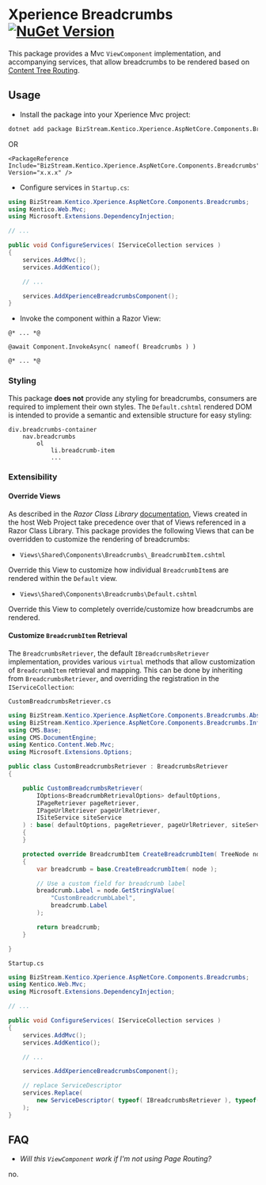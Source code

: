 # Xperience Breadcrumbs [![NuGet Version](https://img.shields.io/nuget/v/BizStream.Kentico.Xperience.AspNetCore.Components.Breadcrumbs)](https://nuget.org/packages/bizstream.kentico.xperience.aspnetcore.breadcrumbs)

This package provides a Mvc `ViewComponent` implementation, and accompanying services, that allow breadcrumbs to be rendered based on [Content Tree Routing](https://docs.xperience.io/developing-websites/implementing-routing/content-tree-based-routing).

## Usage

- Install the package into your Xperience Mvc project:

```bash
dotnet add package BizStream.Kentico.Xperience.AspNetCore.Components.Breadcrumbs
```

OR

```csproj
<PackageReference Include="BizStream.Kentico.Xperience.AspNetCore.Components.Breadcrumbs" Version="x.x.x" />
```

- Configure services in `Startup.cs`:

```csharp
using BizStream.Kentico.Xperience.AspNetCore.Components.Breadcrumbs;
using Kentico.Web.Mvc;
using Microsoft.Extensions.DependencyInjection;

// ...

public void ConfigureServices( IServiceCollection services )
{
    services.AddMvc();
    services.AddKentico();

    // ...

    services.AddXperienceBreadcrumbsComponent();
}
```

- Invoke the component within a Razor View:

```razor
@* ... *@

@await Component.InvokeAsync( nameof( Breadcrumbs ) )

@* ... *@
```

### Styling

This package **does not** provide any styling for breadcrumbs, consumers are required to implement their own styles. The `Default.cshtml` rendered DOM is intended to provide a semantic and extensible structure for easy styling:

```
div.breadcrumbs-container
    nav.breadcrumbs
        ol
            li.breadcrumb-item
            ...
```

### Extensibility

#### Override Views

As described in the _Razor Class Library_ [documentation](https://docs.microsoft.com/en-us/aspnet/core/razor-pages/ui-class#override-views-partial-views-and-pages-2), Views created in the host Web Project take precedence over that of Views referenced in a Razor Class Library. This package provides the following Views that can be overridden to customize the rendering of breadcrumbs:

- `Views\Shared\Components\Breadcrumbs\_BreadcrumbItem.cshtml`

Override this View to customize how individual `BreadcrumbItem`s are rendered within the `Default` view.

- `Views\Shared\Components\Breadcrumbs\Default.cshtml`

Override this View to completely override/customize how breadcrumbs are rendered.

#### Customize `BreadcrumbItem` Retrieval

The `BreadcrumbsRetriever`, the default `IBreadcrumbsRetriever` implementation, provides various `virtual` methods that allow customization of `BreadcrumbItem` retrieval and mapping. This can be done by inheriting from `BreadcrumbsRetriever`, and overriding the registration in the `IServiceCollection`:

`CustomBreadcrumbsRetriever.cs`
```csharp
using BizStream.Kentico.Xperience.AspNetCore.Components.Breadcrumbs.Abstractions;
using BizStream.Kentico.Xperience.AspNetCore.Components.Breadcrumbs.Infrastructure;
using CMS.Base;
using CMS.DocumentEngine;
using Kentico.Content.Web.Mvc;
using Microsoft.Extensions.Options;

public class CustomBreadcrumbsRetriever : BreadcrumbsRetriever
{

    public CustomBreadcrumbsRetriever(
        IOptions<BreadcrumbRetrievalOptions> defaultOptions,
        IPageRetriever pageRetriever,
        IPageUrlRetriever pageUrlRetriever,
        ISiteService siteService
    ) : base( defaultOptions, pageRetriever, pageUrlRetriever, siteService )
    {
    }

    protected override BreadcrumbItem CreateBreadcrumbItem( TreeNode node )
    {
        var breadcrumb = base.CreateBreadcrumbItem( node );

        // Use a custom field for breadcrumb label
        breadcrumb.Label = node.GetStringValue(
            "CustomBreadcrumbLabel",
            breadcrumb.Label
        );

        return breadcrumb;
    }

}
```

`Startup.cs`
```csharp
using BizStream.Kentico.Xperience.AspNetCore.Components.Breadcrumbs;
using Kentico.Web.Mvc;
using Microsoft.Extensions.DependencyInjection;

// ...

public void ConfigureServices( IServiceCollection services )
{
    services.AddMvc();
    services.AddKentico();

    // ...

    services.AddXperienceBreadcrumbsComponent();

    // replace ServiceDescriptor
    services.Replace(
        new ServiceDescriptor( typeof( IBreadcrumbsRetriever ), typeof( CustomBreadcrumbsRetriever ), ServiceLifetime.Transient )
    );
}
```

## FAQ

- _Will this `ViewComponent` work if I'm not using Page Routing?_

no.
